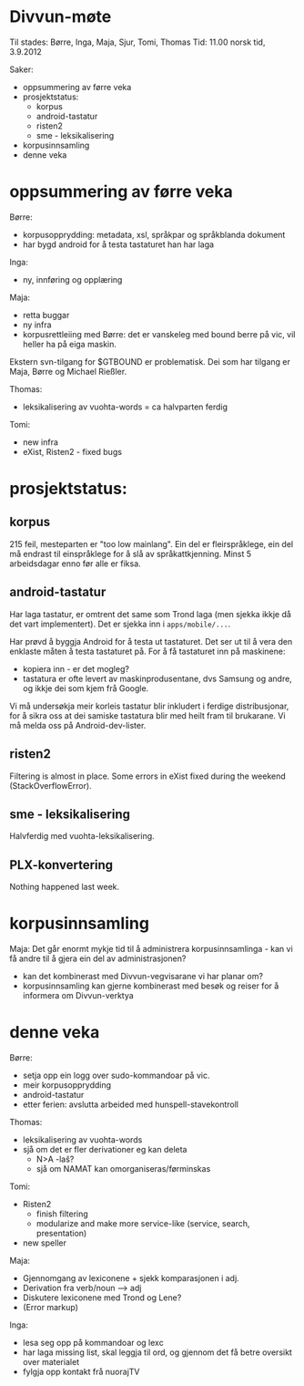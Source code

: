 # Divvun-møte

Til stades: Børre, Inga, Maja, Sjur, Tomi, Thomas
Tid: 11.00 norsk tid, 3.9.2012

Saker:
* oppsummering av førre veka
* prosjektstatus:
    - korpus
    - android-tastatur
    - risten2
    - sme - leksikalisering
* korpusinnsamling
* denne veka

#  oppsummering av førre veka

Børre:
* korpusopprydding: metadata, xsl, språkpar og språkblanda dokument
* har bygd android for å testa tastaturet han har laga

Inga:
* ny, innføring og opplæring

Maja:
* retta buggar
* ny infra
* korpusrettleiing med Børre: det er vanskeleg med bound berre på vic, vil heller ha på eiga maskin.

Ekstern svn-tilgang for $GTBOUND er problematisk. Dei som har tilgang er Maja, Børre og Michael Rießler.

Thomas:
* leksikalisering av vuohta-words = ca halvparten ferdig

Tomi:
* new infra
* eXist, Risten2 - fixed bugs

#  prosjektstatus:
##  korpus

215 feil, mesteparten er "too low mainlang". Ein del er fleirspråklege, ein del må endrast til einspråklege for å slå av språkattkjenning. Minst 5 arbeidsdagar enno før alle er fiksa.

##  android-tastatur

Har laga tastatur, er omtrent det same som Trond laga (men sjekka ikkje då det vart implementert). Det er sjekka inn i `apps/mobile/...`.

Har prøvd å byggja Android for å testa ut tastaturet. Det ser ut til å vera den enklaste måten å testa tastaturet på. For å få tastaturet inn på maskinene:
* kopiera inn - er det mogleg?
* tastatura er ofte levert av maskinprodusentane, dvs Samsung og andre, og ikkje dei som kjem frå Google.

Vi må undersøkja meir korleis tastatur blir inkludert i ferdige distribusjonar, for å sikra oss at dei samiske tastatura blir med heilt fram til brukarane. Vi må melda oss på Android-dev-lister.

##  risten2

Filtering is almost in place. Some errors in eXist fixed during the weekend (StackOverflowError).

##  sme - leksikalisering

Halvferdig med vuohta-leksikalisering.

##  PLX-konvertering

Nothing happened last week.

#  korpusinnsamling

Maja: Det går enormt mykje tid til å administrera korpusinnsamlinga - kan vi få andre til å gjera ein del av administrasjonen?

* kan det kombinerast med Divvun-vegvisarane vi har planar om?
* korpusinnsamling kan gjerne kombinerast med besøk og reiser for å informera om Divvun-verktya

#  denne veka

Børre:
* setja opp ein logg over sudo-kommandoar på vic.
* meir korpusopprydding
* android-tastatur
* etter ferien: avslutta arbeided med hunspell-stavekontroll

Thomas:
* leksikalisering av vuohta-words
* sjå om det er fler derivationer eg kan deleta
    - N>A -laš?
    - sjå om NAMAT kan omorganiseras/førminskas

Tomi:
* Risten2
    - finish filtering
    - modularize and make more service-like (service, search, presentation)
* new speller

Maja:
* Gjennomgang av lexiconene + sjekk komparasjonen i adj.
* Derivation fra verb/noun --> adj
* Diskutere lexiconene med Trond og Lene?
* (Error markup) 

Inga:
* lesa seg opp på kommandoar og lexc
* har laga missing list, skal leggja til ord, og gjennom det få betre oversikt over materialet
* fylgja opp kontakt frå nuorajTV
